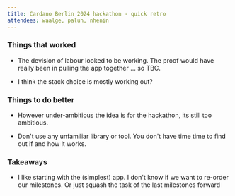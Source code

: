 ```yaml
---
title: Cardano Berlin 2024 hackathon - quick retro
attendees: waalge, paluh, nhenin
---
```

### Things that worked

+ The devision of labour looked to be working. The proof would have really been in pulling the app together ... so TBC. 

+ I think the stack choice is mostly working out? 

### Things to do better

+ However under-ambitious the idea is for the hackathon, its still too ambitious.

+ Don't use any unfamiliar library or tool. You don't have time time to find out if and how it works. 

### Takeaways

+ I like starting with the (simplest) app. I don't know if we want to re-order our milestones. Or just squash the task of the last milestones forward
